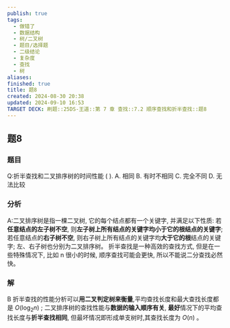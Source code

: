 ```yaml
---
publish: true
tags:
  - 做错了
  - 数据结构
  - 树/二叉树
  - 题目/选择题
  - 二级结论
  - 复杂度
  - 查找
  - 树
aliases: 
finished: true
title: 题8
created: 2024-08-30 20:38
updated: 2024-09-10 16:53
TARGET DECK: 刷题::25DS-王道::第 7 章 查找::7.2 顺序查找和折半查找::题8
---
```

## 题8
### 题目
Q:折半查找和二叉排序树的时间性能 ( ).
A. 相同 
B. 有时不相同 
C. 完全不同 
D. 无法比较
### 分析
A:二叉排序树是指一棵二叉树, 它的每个结点都有一个关键字, 并满足以下性质: 若**任意结点的左子树不空**, 则**左子树上所有结点的关键字均小于它的根结点的关键字**;
若任意结点的**右子树不空**, 则右子树上所有结点的关键字均**大于它的根**结点的关键字;
左、右子树也分别为二叉排序树。
折半查找是一种高效的查找方式, 但是在一些特殊情况下, 比如 n 很小的时候, 顺序查找可能会更快, 所以不能说二分查找必然快。
### 解
B
折半查找的性能分析可以**用二叉判定树来衡量**,平均查找长度和最大查找长度都是 $O( {{\log }_{2}n})$ ; 
二叉排序树的查找性能与**数据的输入顺序有关**, **最好**情况下的平均查找长度与**折半查找相同**, 但最坏情况即形成单支树时,其查找长度为 $O( n)$ 。


